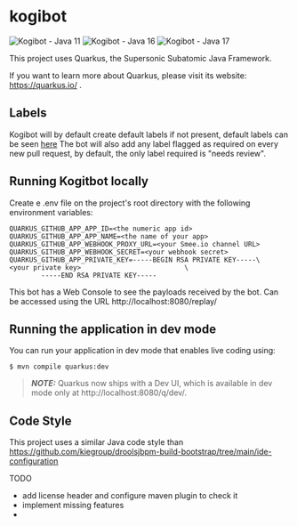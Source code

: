 # kogibot

![Kogibot - Java 11](https://github.com/spolti/kogibot/actions/workflows/main-merge-java-11.yml/badge.svg) 
![Kogibot - Java 16](https://github.com/spolti/kogibot/actions/workflows/main-merge-java-16.yml/badge.svg)
![Kogibot - Java 17](https://github.com/spolti/kogibot/actions/workflows/main-merge-java-17.yml/badge.svg)


This project uses Quarkus, the Supersonic Subatomic Java Framework.

If you want to learn more about Quarkus, please visit its website: https://quarkus.io/ .

## Labels

Kogibot will by default create default labels if not present, default labels can be seen [here](src/main/java/org/kiegroup/kogibot/util/Labels.java)
The bot will also add any label flagged as required on every new pull request, by default, the only label required is "needs review".


## Running Kogitbot locally

Create e .env file on the project's root directory with the following environment variables:

```
QUARKUS_GITHUB_APP_APP_ID=<the numeric app id>
QUARKUS_GITHUB_APP_APP_NAME=<the name of your app>
QUARKUS_GITHUB_APP_WEBHOOK_PROXY_URL=<your Smee.io channel URL>
QUARKUS_GITHUB_APP_WEBHOOK_SECRET=<your webhook secret>
QUARKUS_GITHUB_APP_PRIVATE_KEY=-----BEGIN RSA PRIVATE KEY-----\
<your private key>                          \
        -----END RSA PRIVATE KEY-----
```

This bot has a Web Console to see the payloads received by the bot.
Can be accessed using the URL http://localhost:8080/replay/

## Running the application in dev mode

You can run your application in dev mode that enables live coding using:
```shell script
$ mvn compile quarkus:dev
```

> **_NOTE:_**  Quarkus now ships with a Dev UI, which is available in dev mode only at http://localhost:8080/q/dev/.

## Code Style

This project uses a similar Java code style than https://github.com/kiegroup/droolsjbpm-build-bootstrap/tree/main/ide-configuration

TODO
 - add license header and configure maven plugin to check it
 - implement missing features
 - 